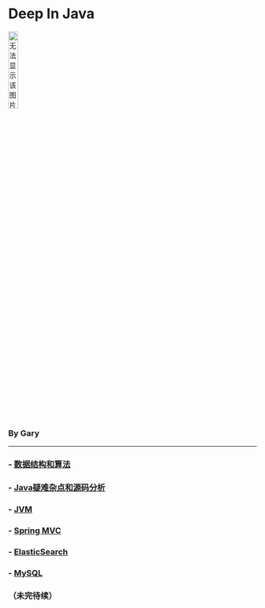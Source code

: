 # Deep In Java

<img src="https://i.imgur.com/x653nRK.png" width="20%" alt="无法显示该图片" />

### By Gary

----------

### - <a href="https://github.com/2016gary/Deep-In-Java/blob/master/%E6%95%B0%E6%8D%AE%E7%BB%93%E6%9E%84%E5%92%8C%E7%AE%97%E6%B3%95/%E6%95%B0%E6%8D%AE%E7%BB%93%E6%9E%84%E5%92%8C%E7%AE%97%E6%B3%95.md">数据结构和算法</a>
### - <a href="https://github.com/2016gary/Deep-In-Java/blob/master/Java%E7%96%91%E9%9A%BE%E6%9D%82%E7%82%B9%E5%92%8C%E6%BA%90%E7%A0%81%E5%88%86%E6%9E%90/Java%E7%96%91%E9%9A%BE%E6%9D%82%E7%82%B9%E5%92%8C%E6%BA%90%E7%A0%81%E5%88%86%E6%9E%90.md">Java疑难杂点和源码分析</a>
### - <a href="https://github.com/2016gary/Deep-In-Java/blob/master/JVM/JVM%E5%85%A5%E9%97%A8%E6%95%99%E7%A8%8B.md">JVM</a>
### - <a href="https://github.com/2016gary/Deep-In-Java/blob/master/Spring%20MVC/Spring%20MVC.md">Spring MVC</a>
### - <a href="https://github.com/2016gary/Deep-In-Java/blob/master/ElasticSearch/ElasticSearch.md">ElasticSearch</a>
### - <a href="https://github.com/2016gary/Deep-In-Java/blob/master/MySQL/MySQL.md">MySQL</a>

### （未完待续）
